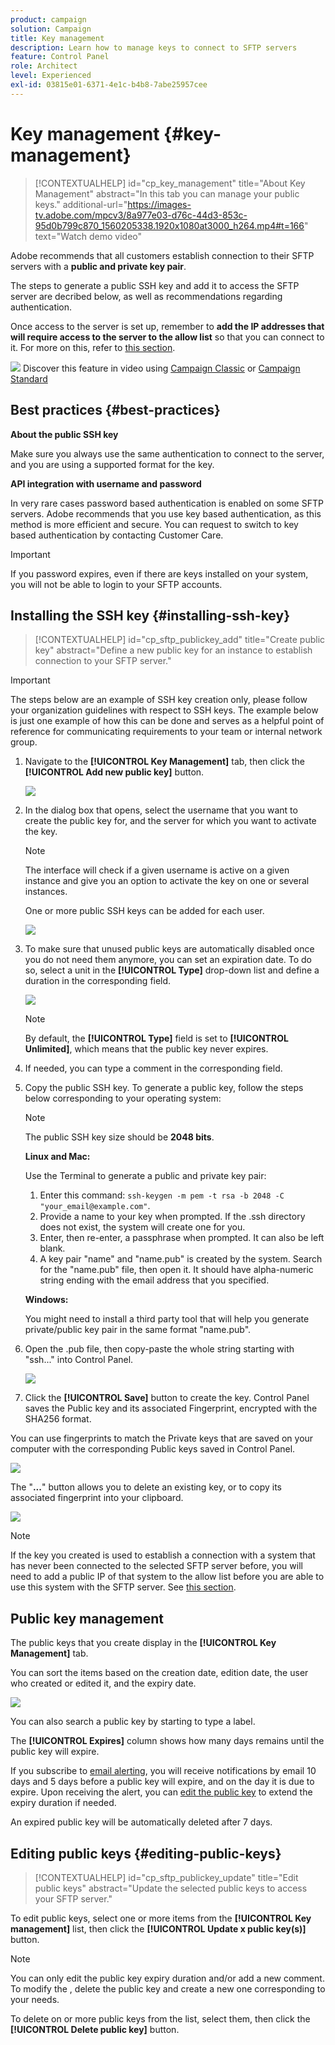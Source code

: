 ```yaml
---
product: campaign
solution: Campaign 
title: Key management
description: Learn how to manage keys to connect to SFTP servers
feature: Control Panel
role: Architect
level: Experienced
exl-id: 03815e01-6371-4e1c-b4b8-7abe25957cee
---
```

# Key management {#key-management}

>[!CONTEXTUALHELP]
>id="cp_key_management"
>title="About Key Management"
>abstract="In this tab you can manage your public keys."
>additional-url="https://images-tv.adobe.com/mpcv3/8a977e03-d76c-44d3-853c-95d0b799c870_1560205338.1920x1080at3000_h264.mp4#t=166" text="Watch demo video"

Adobe recommends that all customers establish connection to their SFTP servers with a **public and private key pair**.

The steps to generate a public SSH key and add it to access the SFTP server are decribed below, as well as recommendations regarding authentication.

Once access to the server is set up, remember to **add the IP addresses that will require access to the server to the allow list** so that you can connect to it. For more on this, refer to [this section](../../instances-settings/using/ip-allow-listing-instance-access.md).

<!--It is currently not possible to delete a SSH public key.-->

![](assets/do-not-localize/how-to-video.png) Discover this feature in video using [Campaign Classic](https://experienceleague.adobe.com/docs/campaign-classic-learn/control-panel/sftp-management/generate-ssh-key.html?lang=en#sftp-management) or [Campaign Standard](https://experienceleague.adobe.com/docs/campaign-standard-learn/control-panel/sftp-management/generate-ssh-key.html?lang=en#sftp-management)

## Best practices {#best-practices}

**About the public SSH key**

Make sure you always use the same authentication to connect to the server, and you are using a supported format for the key.

**API integration with username and password**

In very rare cases password based authentication is enabled on some SFTP servers. Adobe recommends that you use key based authentication, as this method is more efficient and secure. You can request to switch to key based authentication by contacting Customer Care.

>[!IMPORTANT]
>
>If you password expires, even if there are keys installed on your system, you will not be able to login to your SFTP accounts.

## Installing the SSH key {#installing-ssh-key}

>[!CONTEXTUALHELP]
>id="cp_sftp_publickey_add"
>title="Create public key"
>abstract="Define a new public key for an instance to establish connection to your SFTP server."

>[!IMPORTANT]
>
>The steps below are an example of SSH key creation only, please follow your organization guidelines with respect to SSH keys. The example below is just one example of how this can be done and serves as a helpful point of reference for communicating requirements to your team or internal network group.

1. Navigate to the **[!UICONTROL Key Management]** tab, then click the **[!UICONTROL Add new public key]** button.

    ![](assets/key0.png)

1. In the dialog box that opens, select the username that you want to create the public key for, and the server for which you want to activate the key.

    >[!NOTE]
    >
    >The interface will check if a given username is active on a given instance and give you an option to activate the key on one or several instances.
    >
    >One or more public SSH keys can be added for each user.

    ![](assets/key1.png)

1. To make sure that unused public keys are automatically disabled once you do not need them anymore, you can set an expiration date. To do so, select a unit in the **[!UICONTROL Type]** drop-down list and define a duration in the corresponding field.

    ![](assets/key_expiry.png)

    >[!NOTE]
    >
    >By default, the **[!UICONTROL Type]** field is set to **[!UICONTROL Unlimited]**, which means that the public key never expires.

1. If needed, you can type a comment in the corresponding field.

1. Copy the public SSH key. To generate a public key, follow the steps below corresponding to your operating system:

    >[!NOTE]
    >
    >The public SSH key size should be **2048 bits**.

    **Linux and Mac:**

    Use the Terminal to generate a public and private key pair:
    1. Enter this command: `ssh-keygen -m pem -t rsa -b 2048 -C "your_email@example.com"`.
    1. Provide a name to your key when prompted. If the .ssh directory does not exist, the system will create one for you.
    1. Enter, then re-enter, a passphrase when prompted. It can also be left blank.
    1. A key pair "name" and "name.pub" is created by the system. Search for the "name.pub" file, then open it. It should have alpha-numeric string ending with the email address that you specified.

    **Windows:**

    You might need to install a third party tool that will help you generate private/public key pair in the same format "name.pub".

1. Open the .pub file, then copy-paste the whole string starting with "ssh..." into Control Panel.

    ![](assets/publickey.png)

1. Click the **[!UICONTROL Save]** button to create the key. Control Panel saves the Public key and its associated Fingerprint, encrypted with the SHA256 format.

You can use fingerprints to match the Private keys that are saved on your computer with the corresponding Public keys saved in Control Panel.

![](assets/fingerprint_compare.png)

The "**...**" button allows you to delete an existing key, or to copy its associated fingerprint into your clipboard.

![](assets/key_options.png)

>[!NOTE]
>
>If the key you created is used to establish a connection with a system that has never been connected to the selected SFTP server before, you will need to add a public IP of that system to the allow list before you are able to use this system with the SFTP server. See [this section](ip-range-allow-listing.md).<!--TO REVIEW-->

## Public key management

The public keys that you create display in the **[!UICONTROL Key Management]** tab.

You can sort the items based on the creation date, edition date, the user who created or edited it, and the expiry date.

![](assets/control_panel_allow_listing_sort.png)

You can also search a public key by starting to type a label.

The **[!UICONTROL Expires]** column shows how many days remains until the public key will expire.

If you subscribe to [email alerting](../performance-monitoring/using/email-alerting.md), you will receive notifications by email 10 days and 5 days before a public key will expire, and on the day it is due to expire. Upon receiving the alert, you can [edit the public key](#editing-public-keys) to extend the expiry duration if needed.

An expired public key will be automatically deleted after 7 days.

## Editing public keys {#editing-public-keys}

>[!CONTEXTUALHELP]
>id="cp_sftp_publickey_update"
>title="Edit public keys"
>abstract="Update the selected public keys to access your SFTP server."

To edit public keys, select one or more items from the **[!UICONTROL Key management]** list, then click the **[!UICONTROL Update x public key(s)]** button.

>[!NOTE]
>
>You can only edit the public key expiry duration and/or add a new comment. To modify the , delete the public key and create a new one corresponding to your needs.

To delete on or more public keys from the list, select them, then click the **[!UICONTROL Delete public key]** button.


